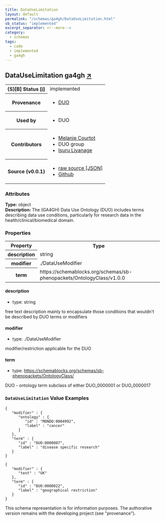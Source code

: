 ```yaml
---
title: DataUseLimitation
layout: default
permalink: "/schemas/ga4gh/DataUseLimitation.html"
sb_status: "implemented"
excerpt_separator: <!--more-->
category:
  - schemas
tags:
  - code
  - implemented
  - ga4gh
---
```



<div id="schema-header-title">
  <h2>DataUseLimitation <span id="schema-header-title-project">ga4gh <a href="https://github.com/ga4gh-schemablocks/sb-duo" target="_BLANK">&nearr;</a></span> </h2>
</div>

<table id="schema-header-table">
  <tr>
    <th>{S}[B] Status <a href="https://schemablocks.org/about/sb-status-levels.html">[i]</a></th>
    <td><div id="schema-header-status">implemented</div></td>
  </tr>

  <tr>
    <th>Provenance</th>
    <td>
      <ul>
<li><a href="https://github.com/EBISPOT/DUO">DUO</a></li>
      </ul>
    </td>
  </tr>
  <tr>
    <th>Used by</th>
    <td>
      <ul>
<li>DUO</li>
      </ul>
    </td>
  </tr>

<!--more-->

  <tr>
    <th>Contributors</th>
    <td>
      <ul>
<li><a href="https://orcid.org/0000-0002-9551-6370">Melanie Courtot</a></li>
<li>DUO group</li>
<li><a href="https://orcid.org/0000-0002-4839-5158">Isuru Liyanage</a></li>
      </ul>
    </td>
  </tr>
  <tr>
    <th>Source (v0.0.1)</th>
    <td>
      <ul>
        <li><a href="https://raw.githubusercontent.com/ga4gh-schemablocks/ga4gh-schemablocks.github.io/main/schemas/ga4gh/current/DataUseLimitation.json" target="_BLANK">raw source [JSON]</a></li>
        <li><a href="https://github.com/ga4gh-schemablocks/sb-duo/blob/master/schemas/DataUseLimitation.yaml" target="_BLANK">Github</a></li>
      </ul>
    </td>
  </tr>
</table>

<div id="schema-attributes-title">
  <h3>Attributes</h3>
</div>

  
__Type:__ object  
__Description:__ The (GA4GH) Data Use Ontology (DUO) includes terms describing data use conditions,
particularly for research data in the health/clinical/biomedical domain.

### Properties

<table id="schema-properties-table">
  <tr>
    <th>Property</th>
    <th>Type</th>
  </tr>
  <tr>
    <th>description</th>
    <td>string</td>
  </tr>
  <tr>
    <th>modifier</th>
    <td>./DataUseModifier</td>
  </tr>
  <tr>
    <th>term</th>
    <td>https://schemablocks.org/schemas/sb-phenopackets/OntologyClass/v1.0.0</td>
  </tr>

</table>


#### description

* type: string

free text description mainly to encapsulate those conditions that wouldn't be described by DUO terms or modifiers



#### modifier

* type: ./DataUseModifier

modifier/restriction applicable for the DUO


#### term

* type: https://schemablocks.org/schemas/sb-phenopackets/OntologyClass/

DUO - ontology term subclass of either DUO_0000001 or DUO_0000017



### `DataUseLimitation` Value Examples  

```
{
   "modifier" : {
      "ontology" : {
         "id" : "MONDO:0004992",
         "label" : "cancer"
      }
   },
   "term" : {
      "id" : "DUO:0000007",
      "label" : "disease specific research"
   }
}
```
```
{
   "modifier" : {
      "text" : "UK"
   },
   "term" : {
      "id" : "DUO:0000022",
      "label" : "geographical restriction"
   }
}
```
<div id="schema-footer">
This schema representation is for information purposes. The authorative 
version remains with the developing project (see "provenance").
</div>


